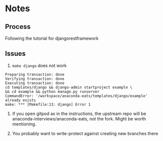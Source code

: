# Notes

## Process
Following the tutorial for djangorestframework

## Issues
1. `make django` does not work
```
Preparing transaction: done                                                                                                                                                  
Verifying transaction: done                                                                                                                                                  
Executing transaction: done                                                                                                                                                  
cd templates/django && django-admin startproject example \                                                                                                                   
&& cd example && python manage.py runserver                                                                                                                                  
CommandError: '/workspace/anaconda-eats/templates/django/example' already exists                                                                                             
make: *** [Makefile:13: django] Error 1     
```

1. If you open gitpod as in the instructions, the upstream repo will be anaconda-interviews/anaconda-eats, not the fork. Might be worth mentioning.

1. You probably want to write-protect against creating new branches there